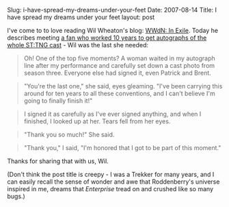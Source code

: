 Slug: i-have-spread-my-dreams-under-your-feet
Date: 2007-08-14
Title: I have spread my dreams under your feet
layout: post

I've come to to love reading Wil Wheaton's blog: [WWdN: In Exile](http://wilwheaton.typepad.com/). Today he describes meeting <a href="http://wilwheaton.typepad.com/wwdnbackup/2007/08/briefly-recappi.html">a fan who worked 10 years to get autographs of the whole ST:TNG cast</a> - Wil was the last she needed:

>Oh! One of the top five moments? A woman waited in my autograph line after my performance and carefully set down a cast photo from season three. Everyone else had signed it, even Patrick and Brent.

>"You're the last one," she said, eyes gleaming. "I've been carrying this around for ten years to all these conventions, and I can't believe I'm going to finally finish it!"

>I signed it as carefully as I've ever signed anything, and when I finished, I looked up at her. Tears fell from her eyes.

>"Thank you so much!" She said.

>"Thank you," I said, "I'm honored that I got to be part of this moment."

Thanks for sharing that with us, Wil.

(Don't think the post title is creepy - I was a Trekker for many years, and I can easily recall the sense of wonder and awe that Roddenberry's universe inspired in me, dreams that _Enterprise_ tread on and crushed like so many bugs.)
